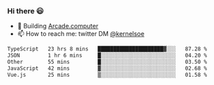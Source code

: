 ### Hi there 😃

- 🔨 Building [Arcade.computer](https://arcade.computer)
- 📫 How to reach me: twitter DM [@kernelsoe](https://twitter.com/kernelsoe)

<!--START_SECTION:waka-->

```txt
TypeScript   23 hrs 8 mins   █████████████████████▓░░░   87.28 %
JSON         1 hr 6 mins     █░░░░░░░░░░░░░░░░░░░░░░░░   04.20 %
Other        55 mins         █░░░░░░░░░░░░░░░░░░░░░░░░   03.50 %
JavaScript   42 mins         ▓░░░░░░░░░░░░░░░░░░░░░░░░   02.68 %
Vue.js       25 mins         ▒░░░░░░░░░░░░░░░░░░░░░░░░   01.58 %
```

<!--END_SECTION:waka-->
